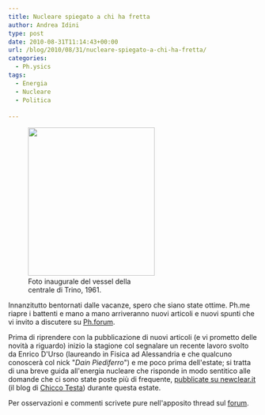 ```yaml
---
title: Nucleare spiegato a chi ha fretta
author: Andrea Idini
type: post
date: 2010-08-31T11:14:43+00:00
url: /blog/2010/08/31/nucleare-spiegato-a-chi-ha-fretta/
categories:
  - Ph.ysics
tags:
  - Energia
  - Nucleare
  - Politica

---
```

<figure id="attachment_797" aria-describedby="caption-attachment-797" style="width: 256px" class="wp-caption alignleft"><a href="/wp-content/uploads/2010/08/Vessel-aperto-in-USA.jpg" rel="lightbox[796]"><img class="size-medium wp-image-797" title="Vessel aperto in USA" src="/wp-content/uploads/2010/08/Vessel-aperto-in-USA-256x300.jpg" alt="" width="256" height="300" srcset="http://www.phme.it/wp-content/uploads/2010/08/Vessel-aperto-in-USA-256x300.jpg 256w, http://www.phme.it/wp-content/uploads/2010/08/Vessel-aperto-in-USA-876x1024.jpg 876w" sizes="(max-width: 256px) 100vw, 256px" /></a><figcaption id="caption-attachment-797" class="wp-caption-text">Foto inaugurale del vessel della centrale di Trino, 1961.</figcaption></figure> 

Innanzitutto bentornati dalle vacanze, spero che siano state ottime. Ph.me riapre i battenti e mano a mano arriveranno nuovi articoli e nuovi spunti che vi invito a discutere su [Ph.forum][1].

Prima di riprendere con la pubblicazione di nuovi articoli (e vi prometto delle novità a riguardo) inizio la stagione col segnalare un recente lavoro svolto da Enrico D'Urso (laureando in Fisica ad Alessandria e che qualcuno conoscerà col nick "_Dain Piediferro_") e me poco prima dell'estate; si tratta di una breve guida all'energia nucleare che risponde in modo sentitico alle domande che ci sono state poste più di frequente, [pubblicate su newclear.it][2] (il blog di [Chicco Testa][3]) durante questa estate.

Per osservazioni e commenti scrivete pure nell'apposito thread sul [forum][1].

 [1]: http://www.phme.it/forum/
 [2]: http://www.newclear.it/?s=nucleare+spiegato+a+chi+ha+fretta
 [3]: http://it.wikipedia.org/wiki/Chicco_Testa